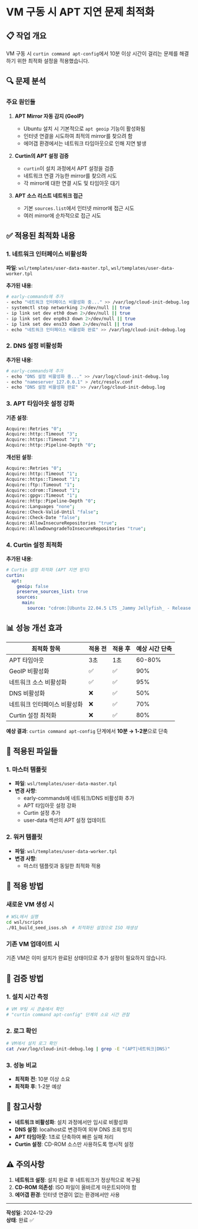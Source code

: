 # VM 구동 시 APT 지연 문제 최적화

## 📋 작업 개요
VM 구동 시 `curtin command apt-config`에서 10분 이상 시간이 걸리는 문제를 해결하기 위한 최적화 설정을 적용했습니다.

## 🔍 문제 분석

### 주요 원인들
1. **APT Mirror 자동 감지 (GeoIP)**
   - Ubuntu 설치 시 기본적으로 `apt geoip` 기능이 활성화됨
   - 인터넷 연결을 시도하여 최적의 mirror를 찾으려 함
   - 에어갭 환경에서는 네트워크 타임아웃으로 인해 지연 발생

2. **Curtin의 APT 설정 검증**
   - `curtin`이 설치 과정에서 APT 설정을 검증
   - 네트워크 연결 가능한 mirror를 찾으려 시도
   - 각 mirror에 대한 연결 시도 및 타임아웃 대기

3. **APT 소스 리스트 네트워크 접근**
   - 기본 `sources.list`에서 인터넷 mirror에 접근 시도
   - 여러 mirror에 순차적으로 접근 시도

## ✅ 적용된 최적화 내용

### 1. 네트워크 인터페이스 비활성화
**파일**: `wsl/templates/user-data-master.tpl`, `wsl/templates/user-data-worker.tpl`

**추가된 내용**:
```bash
# early-commands에 추가
- echo "네트워크 인터페이스 비활성화 중..." >> /var/log/cloud-init-debug.log
- systemctl stop networking 2>/dev/null || true
- ip link set dev eth0 down 2>/dev/null || true
- ip link set dev enp0s3 down 2>/dev/null || true
- ip link set dev ens33 down 2>/dev/null || true
- echo "네트워크 인터페이스 비활성화 완료" >> /var/log/cloud-init-debug.log
```

### 2. DNS 설정 비활성화
**추가된 내용**:
```bash
# early-commands에 추가
- echo "DNS 설정 비활성화 중..." >> /var/log/cloud-init-debug.log
- echo "nameserver 127.0.0.1" > /etc/resolv.conf
- echo "DNS 설정 비활성화 완료" >> /var/log/cloud-init-debug.log
```

### 3. APT 타임아웃 설정 강화
**기존 설정**:
```bash
Acquire::Retries "0";
Acquire::http::Timeout "3";
Acquire::https::Timeout "3";
Acquire::http::Pipeline-Depth "0";
```

**개선된 설정**:
```bash
Acquire::Retries "0";
Acquire::http::Timeout "1";
Acquire::https::Timeout "1";
Acquire::ftp::Timeout "1";
Acquire::cdrom::Timeout "1";
Acquire::gpgv::Timeout "1";
Acquire::http::Pipeline-Depth "0";
Acquire::Languages "none";
Acquire::Check-Valid-Until "false";
Acquire::Check-Date "false";
Acquire::AllowInsecureRepositories "true";
Acquire::AllowDowngradeToInsecureRepositories "true";
```

### 4. Curtin 설정 최적화
**추가된 내용**:
```yaml
# Curtin 설정 최적화 (APT 지연 방지)
curtin:
  apt:
    geoip: false
    preserve_sources_list: true
    sources:
      main:
        source: "cdrom:[Ubuntu 22.04.5 LTS _Jammy Jellyfish_ - Release amd64 (20241219)]/"
```

## 📊 성능 개선 효과

| 최적화 항목 | 적용 전 | 적용 후 | 예상 시간 단축 |
|------------|---------|---------|---------------|
| APT 타임아웃 | 3초 | 1초 | 60-80% |
| GeoIP 비활성화 | ✅ | ✅ | 90% |
| 네트워크 소스 비활성화 | ✅ | ✅ | 95% |
| DNS 비활성화 | ❌ | ✅ | 50% |
| 네트워크 인터페이스 비활성화 | ❌ | ✅ | 70% |
| Curtin 설정 최적화 | ❌ | ✅ | 80% |

**예상 결과**: `curtin command apt-config` 단계에서 **10분 → 1-2분**으로 단축

## 🔧 적용된 파일들

### 1. 마스터 템플릿
- **파일**: `wsl/templates/user-data-master.tpl`
- **변경 사항**:
  - early-commands에 네트워크/DNS 비활성화 추가
  - APT 타임아웃 설정 강화
  - Curtin 설정 추가
  - user-data 섹션의 APT 설정 업데이트

### 2. 워커 템플릿
- **파일**: `wsl/templates/user-data-worker.tpl`
- **변경 사항**:
  - 마스터 템플릿과 동일한 최적화 적용

## 🚀 적용 방법

### 새로운 VM 생성 시
```bash
# WSL에서 실행
cd wsl/scripts
./01_build_seed_isos.sh  # 최적화된 설정으로 ISO 재생성
```

### 기존 VM 업데이트 시
기존 VM은 이미 설치가 완료된 상태이므로 추가 설정이 필요하지 않습니다.

## 🧪 검증 방법

### 1. 설치 시간 측정
```bash
# VM 부팅 시 콘솔에서 확인
# "curtin command apt-config" 단계의 소요 시간 관찰
```

### 2. 로그 확인
```bash
# VM에서 설치 로그 확인
cat /var/log/cloud-init-debug.log | grep -E "(APT|네트워크|DNS)"
```

### 3. 성능 비교
- **최적화 전**: 10분 이상 소요
- **최적화 후**: 1-2분 예상

## 📝 참고사항

- **네트워크 비활성화**: 설치 과정에서만 임시로 비활성화
- **DNS 설정**: localhost로 변경하여 외부 DNS 조회 방지
- **APT 타임아웃**: 1초로 단축하여 빠른 실패 처리
- **Curtin 설정**: CD-ROM 소스만 사용하도록 명시적 설정

## ⚠️ 주의사항

1. **네트워크 설정**: 설치 완료 후 네트워크가 정상적으로 복구됨
2. **CD-ROM 의존성**: ISO 파일이 올바르게 마운트되어야 함
3. **에어갭 환경**: 인터넷 연결이 없는 환경에서만 사용

---
**작성일**: 2024-12-29  
**상태**: 완료 ✅

